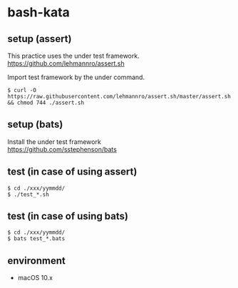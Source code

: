 # bash-kata

## setup (assert)

This practice uses the under test framework.  
<https://github.com/lehmannro/assert.sh>

Import test framework by the under command.  

```teraminal
$ curl -O https://raw.githubusercontent.com/lehmannro/assert.sh/master/assert.sh && chmod 744 ./assert.sh
```

## setup (bats)

Install the under test framework  
<https://github.com/sstephenson/bats>

## test (in case of using assert)

```terminal
$ cd ./xxx/yymmdd/
$ ./test_*.sh
```

## test (in case of using bats)

```terminal
$ cd ./xxx/yymmdd/
$ bats test_*.bats
```

## environment

- macOS 10.x

